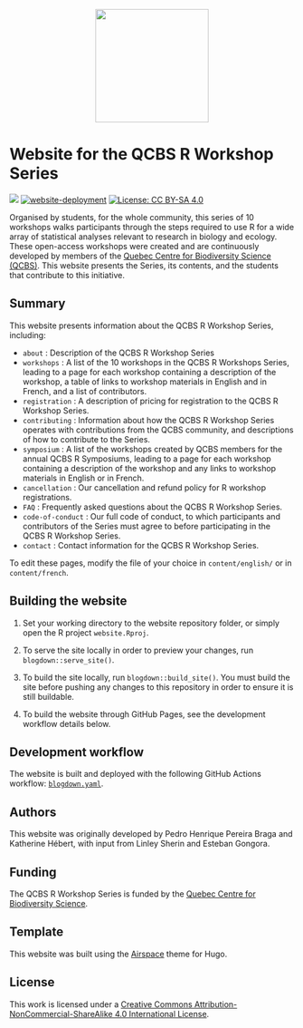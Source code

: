 <p align="center">
  <a href="https://qcbs.ca/"><img width=200 src="https://qcbs.ca/wp-content/uploads/2010/05/image0032.png"></a>
</p>

# Website for the QCBS R Workshop Series

[![](https://img.shields.io/badge/site-under_construction-orange.svg?style=flat)](https://qcbsrworkshops.github.io/) [![website-deployment](https://github.com/QCBSRworkshops/QCBSRworkshops.github.io/actions/workflows/blogdown.yaml/badge.svg)](https://github.com/QCBSRworkshops/QCBSRworkshops.github.io/actions/workflows/blogdown.yaml) [![License: CC BY-SA 4.0](https://img.shields.io/badge/License-CC%20BY--SA%204.0-lightgrey.svg)](https://creativecommons.org/licenses/by-sa/4.0/)

Organised by students, for the whole community, this series of 10 workshops walks participants through the steps required to use R for a wide array of statistical analyses relevant to research in biology and ecology. These open-access workshops were created and are continuously developed by members of the [Quebec Centre for Biodiversity Science (QCBS)](https://qcbs.ca/). This website presents the Series, its contents, and the students that contribute to this initiative.

## Summary

This website presents information about the QCBS R Workshop Series, including: 

* `about` : Description of the QCBS R Workshop Series
* `workshops` : A list of the 10 workshops in the QCBS R Workshops Series, leading to a page for each workshop containing a description of the workshop, a table of links to workshop materials in English and in French, and a list of contributors.
* `registration` : A description of pricing for registration to the QCBS R Workshop Series.
* `contributing` : Information about how the QCBS R Workshop Series operates with contributions from the QCBS community, and descriptions of how to contribute to the Series.
* `symposium` : A list of the workshops created by QCBS members for the annual QCBS R Symposiums, leading to a page for each workshop containing a description of the workshop and any links to workshop materials in English or in French.
* `cancellation` : Our cancellation and refund policy for R workshop registrations.
* `FAQ` : Frequently asked questions about the QCBS R Workshop Series.
* `code-of-conduct` : Our full code of conduct, to which participants and contributors of the Series must agree to before participating in the QCBS R Workshop Series.
* `contact` : Contact information for the QCBS R Workshop Series.

To edit these pages, modify the file of your choice in `content/english/` or in `content/french`.

## Building the website

1. Set your working directory to the website repository folder, or simply open the R project `website.Rproj`.

2. To serve the site locally in order to preview your changes, run `blogdown::serve_site()`.

3. To build the site locally, run `blogdown::build_site()`. You must build the site before pushing any changes to this repository in order to ensure it is still buildable.

4. To build the website through GitHub Pages, see the development workflow details below. 


## Development workflow

The website is built and deployed with the following GitHub Actions workflow: [`blogdown.yaml`](https://github.com/QCBSRworkshops/QCBSRworkshops.github.io/blob/main/.github/workflows/blogdown.yaml).

## Authors

This website was originally developed by Pedro Henrique Pereira Braga and Katherine Hébert, with input from Linley Sherin and Esteban Gongora.

## Funding

The QCBS R Workshop Series is funded by the [Quebec Centre for Biodiversity Science](https://qcbs.ca/). 

## Template

This website was built using the [Airspace](https://github.com/themefisher/Airspace-Bootstrap-Agency-Template) theme for Hugo.

## License

This work is licensed under a [Creative Commons Attribution-NonCommercial-ShareAlike 4.0 International License](https://creativecommons.org/licenses/by-sa/4.0/).

